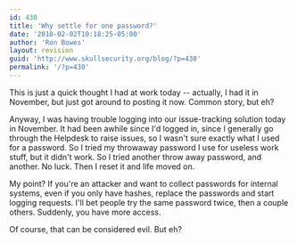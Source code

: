 ```yaml
---
id: 430
title: 'Why settle for one password?'
date: '2010-02-02T10:18:25-05:00'
author: 'Ron Bowes'
layout: revision
guid: 'http://www.skullsecurity.org/blog/?p=430'
permalink: '/?p=430'
---
```


This is just a quick thought I had at work today -- actually, I had it in November, but just got around to posting it now. Common story, but eh?

Anyway, I was having trouble logging into our issue-tracking solution <delete>today</delete> in November. It had been awhile since I'd logged in, since I generally go through the Helpdesk to raise issues, so I wasn't sure exactly what I used for a password. So I tried my throwaway password I use for useless work stuff, but it didn't work. So I tried another throw away password, and another. No luck. Then I reset it and life moved on.

My point? If you're an attacker and want to collect passwords for internal systems, even if you only have hashes, replace the passwords and start logging requests. I'll bet people try the same password twice, then a couple others. Suddenly, you have more access.

Of course, that can be considered evil. But eh?